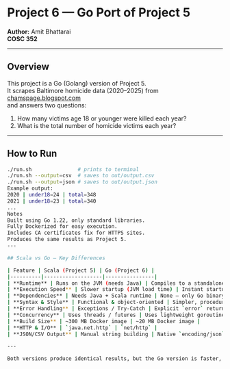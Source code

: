 # Project 6 — Go Port of Project 5

**Author:** Amit Bhattarai  
**COSC 352**

---

## Overview
This project is a Go (Golang) version of Project 5.  
It scrapes Baltimore homicide data (2020–2025) from [chamspage.blogspot.com](https://chamspage.blogspot.com)  
and answers two questions:
1. How many victims age 18 or younger were killed each year?  
2. What is the total number of homicide victims each year?

---

## How to Run
```bash
./run.sh               # prints to terminal
./run.sh --output=csv  # saves to out/output.csv
./run.sh --output=json # saves to out/output.json
Example output:
2020 | under18=24 | total=348
2021 | under18=23 | total=340
...
Notes
Built using Go 1.22, only standard libraries.
Fully Dockerized for easy execution.
Includes CA certificates fix for HTTPS sites.
Produces the same results as Project 5.
---

## Scala vs Go — Key Differences

| Feature | Scala (Project 5) | Go (Project 6) |
|----------|-------------------|----------------|
| **Runtime** | Runs on the JVM (needs Java) | Compiles to a standalone binary |
| **Execution Speed** | Slower startup (JVM load time) | Instant startup |
| **Dependencies** | Needs Java + Scala runtime | None — only Go binary |
| **Syntax & Style** | Functional & object-oriented | Simpler, procedural |
| **Error Handling** | Exceptions / Try-Catch | Explicit `error` returns |
| **Concurrency** | Uses threads / futures | Uses lightweight goroutines |
| **Build Size** | ~300 MB Docker image | ~20 MB Docker image |
| **HTTP & I/O** | `java.net.http` | `net/http` |
| **JSON/CSV Output** | Manual string building | Native `encoding/json`, `encoding/csv` |

---

Both versions produce identical results, but the Go version is faster, simpler, and runs without requiring a JVM.
